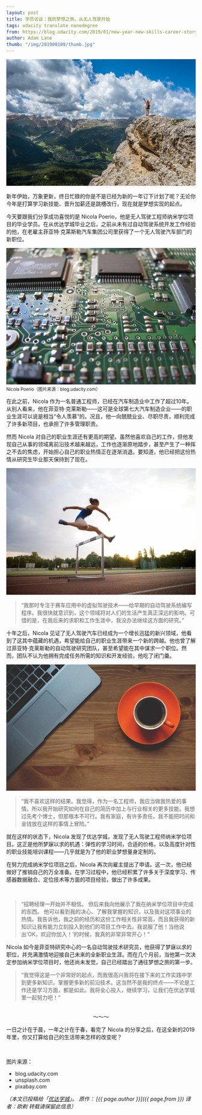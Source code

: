 ```yaml
---
layout: post
title: 学员访谈：我的梦想之旅，从无人驾驶开始
tags: udacity translate nanodegree
from: https://blog.udacity.com/2019/01/new-year-new-skills-career-story.html
author: Adam Lane
thumb: "/img/201900109/thumb.jpg"
---
```


<img src="/img/20190203/001.jpg" alt="" />

新年伊始，万象更新，终日忙碌的你是不是已经为新的一年订下计划了呢？无论你今年是打算学习新技能、晋升加薪还是跳槽改行，现在就是梦想实现的起点。

今天要跟我们分享成功喜悦的是 Nicola Poerio，他是无人驾驶工程师纳米学位项目的毕业学员。在从优达学城毕业之后，之前从未有过自动驾驶系统开发工作经验的他，在老雇主菲亚特·克莱斯勒汽车集团公司里获得了一个无人驾驶汽车部门的新职位。

<img src="/img/20190203/002.jpg" alt="" /><br><small>Nicola Poerio（图片来源：blog.udacity.com）</small>

在此之前，Nicola 作为一名普通工程师，已经在汽车制造业中工作了超过10年。从别人看来，他在菲亚特·克莱斯勒——这可是全球第七大汽车制造企业——的职业生涯可以说是相当“令人羡慕”的。况且，他一向兢兢业业、尽职尽责，顺利完成了许多新项目，也承担了许多管理职责。

然而 Nicola 对自己的职业生涯还有更高的期望。虽然他喜欢自己的工作，但他发现自己从事的领域离前沿技术越来越远，工作也逐渐原地踏步，甚至产生了一种挥之不去的焦虑，开始担心自己的职业热情正在逐渐消退。要知道，他已经把这份热情从研究生毕业那天保持到了现在。

<img src="/img/20190203/003.jpg" alt="" />


> “我那时专注于赛车应用中的虚拟驾驶技术——给早期的自动驾驶系统编写程序。我很快就意识到，这个领域将对人们的生活产生真正深远的影响。可惜的是，在我后来的求职和工作生涯中，我没办法继续这方面的研究。”

十年之后，Nicola 见证了无人驾驶汽车已经成为一个增长迅猛的新兴领域，他看到了这其中蕴藏的机遇，希望能给自己的职业生涯带来一个新的跨越。他也曾了解过菲亚特·克莱斯勒的自动驾驶研究团队，甚至希望能在其中谋求一个职位。然而，团队不认为他拥有完成任务所需的知识和开发经验，他吃了闭门羹。

<img src="/img/20190203/004.jpg" alt="" />


> “我不喜欢这样的结果。我觉得，作为一名工程师，我应当做我热爱的事情。所以我开始研究如何在自己的简历中加上与行业相关的更多技能。我想过先考个博士，但那根本不可行。我有家庭，有许多责任，我不能把时间和金钱放在这样的事情上冒险。”

就在这样的状态下，Nicola 发现了优达学城，发现了无人驾驶工程师纳米学位项目。这正是他所梦寐以求的机遇：弹性的学习时间，合适的价格，以及高度针对性的职业技能培训课程——几乎就是为了他的职业梦想量身定制的。

在努力完成纳米学位项目之后，Nicola 再次向雇主提出了申请。这一次，他已经做好了推销自己的万全准备。在学习过程中，他已经积累了许多关于深度学习、传感器数据融合、定位技术等方面的项目经验，做出了许多成果。

<img src="/img/20190203/005.jpg" alt="" />


> “招聘经理一开始并不相信。 但后来我向他展示了我在纳米学位项目中完成的东西。 他可以看到我的决心、了解我掌握的知识，以及我对这项事业的热情。我告诉他，我之前的经历和这份工作相关性非常高，而且我获得的新知识让我有能力立刻投入到他们的项目工作中去。我说服了他！当他说出‘OK，欢迎你加入！’的时候，我真的非常非常开心！“

Nicola 如今是菲亚特研究中心的一名自动驾驶技术研究员，他获得了梦寐以求的职位，并充满激情地迎接自己未来的全新职业生涯。而在几个月前，当他第一次决定参加纳米学位项目时，他还尚未发觉，自己已经踏出了通往梦想之旅的第一步。

> “我觉得这是一个非常好的起点，而我很高兴我将在接下来的工作实践中学到更多新知识，掌握更多新的前沿技术。这当然不是我的终点——不论是工作还是学习方面，都是如此。我将全心投入，继续学习，让我们在优达学城里一起努力吧！“

<img src="/img/20190203/006.jpg" alt="" />


<center>～～～</center>

一日之计在于晨，一年之计在于春，看完了 Nicola 的分享之后，在这全新的2019年里，你又打算给自己的生活带来怎样的改变呢？

<img src="/img/20190203/007.jpg" alt="" />


图片来源：
* blog.udacity.com
* unsplash.com
* pixabay.com

_（本文已投稿给「[优达学城](https://cn.udacity.com)」。 原作： [{{ page.author }}]({{ page.from }}) 译者：欧剃 转载请保留此信息）_

